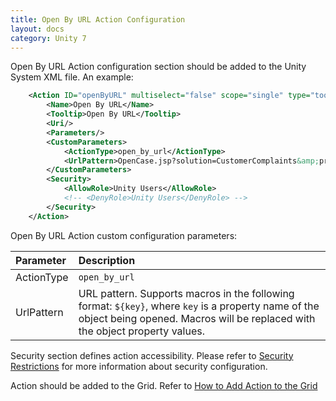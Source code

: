 ```yaml
---
title: Open By URL Action Configuration
layout: docs
category: Unity 7
---
```


Open By URL Action configuration section should be added to the Unity System XML file. An example:

```xml
    <Action ID="openByURL" multiselect="false" scope="single" type="toolbar">
        <Name>Open By URL</Name>
        <Tooltip>Open By URL</Tooltip>
        <Uri/>
        <Parameters/>
        <CustomParameters>
            <ActionType>open_by_url</ActionType>
            <UrlPattern>OpenCase.jsp?solution=CustomerComplaints&amp;providerId=ucm_over_icm_provider&amp;caseId=${id}</UrlPattern>
        </CustomParameters>
        <Security>
            <AllowRole>Unity Users</AllowRole>
            <!-- <DenyRole>Unity Users</DenyRole> -->
        </Security>
    </Action>
```

Open By URL Action custom configuration parameters:

| Parameter | Description |
|:----|:-------------------|
|ActionType | `open_by_url` |
|UrlPattern | URL pattern. Supports macros in the following format: `${key}`, where `key` is a property name of the object being opened. Macros will be replaced with the object property values. |

Security section defines action accessibility. Please refer to [Security Restrictions](../access-roles.md#security-restrictions) for more information about security configuration. 

Action should be added to the Grid. Refer to [How to Add Action to the Grid](../grids.md#how-to-add-action-to-the-grid)